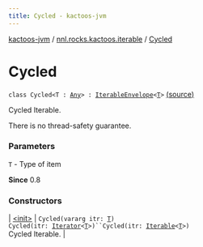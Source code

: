 ```yaml
---
title: Cycled - kactoos-jvm
---
```


[kactoos-jvm](../../index.html) / [nnl.rocks.kactoos.iterable](../index.html) / [Cycled](./index.html)

# Cycled

`class Cycled<T : `[`Any`](https://kotlinlang.org/api/latest/jvm/stdlib/kotlin/-any/index.html)`> : `[`IterableEnvelope`](../-iterable-envelope/index.html)`<`[`T`](index.html#T)`>` [(source)](https://github.com/neonailol/kactoos/blob/master/kactoos-jvm/src/main/kotlin/nnl/rocks/kactoos/iterable/Cycled.kt#L16)

Cycled Iterable.

There is no thread-safety guarantee.

### Parameters

`T` - Type of item

**Since**
0.8

### Constructors

| [&lt;init&gt;](-init-.html) | `Cycled(vararg itr: `[`T`](index.html#T)`)`<br>`Cycled(itr: `[`Iterator`](https://kotlinlang.org/api/latest/jvm/stdlib/kotlin.collections/-iterator/index.html)`<`[`T`](index.html#T)`>)``Cycled(itr: `[`Iterable`](https://kotlinlang.org/api/latest/jvm/stdlib/kotlin.collections/-iterable/index.html)`<`[`T`](index.html#T)`>)`<br>Cycled Iterable. |

